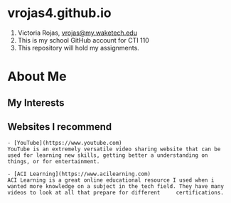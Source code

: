 # vrojas4.github.io

1. Victoria Rojas, vrojas@my.waketech.edu
2. This is my school GitHub account for CTI 110
3. This repository will hold my assignments.

# About Me

## My Interests

## Websites I recommend

	- [YouTube](https://www.youtube.com)
	YouTube is an extremely versatile video sharing website that can be used for learning new skills, getting better a understanding on things, or for entertainment.
	
	- [ACI Learning](https://www.acilearning.com) 
	ACI Learning is a great online educational resource I used when i wanted more knowledge on a subject in the tech field. They have many videos to look at all that prepare for different 	certifications.
